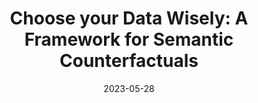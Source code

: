---
title: "Choose your Data Wisely: A Framework for Semantic Counterfactuals"
authors:
- Edmund Dervakos
- Konstantinos Thomas
- Giorgos Filandrianos
- Giorgos Stamou

date: "2023-05-28"

publication: "IJCAI 2023"

links:
    pdf: https://arxiv.org/abs/2305.17667
    code: https://github.com/geofila/Semantic-Counterfactuals 
---